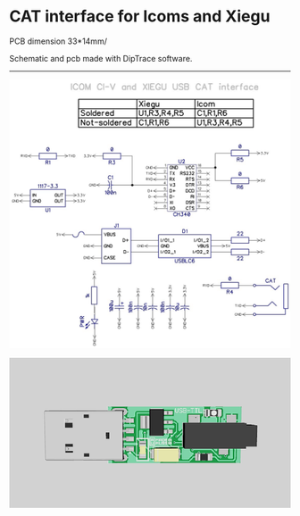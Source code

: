 # CAT interface for Icoms and Xiegu

PCB dimension 33*14mm/

Schematic and pcb made with DipTrace software.

------

![Schematic](DipTrace/cat_civ.jpg)

![Schematic](DipTrace/3d.png)